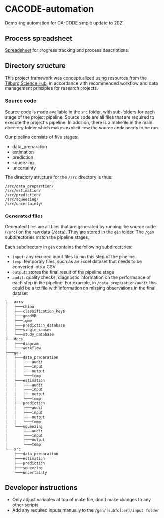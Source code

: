 # CACODE-automation

Demo-ing automation for CA-CODE simple update to 2021

## Process spreadsheet

[Spreadsheet](https://docs.google.com/spreadsheets/d/1Yi904nUtTaoQu0HJcjPuPzmXdDtzOLPuktkfNjG4a2k/edit#gid=484739312) for progress tracking and process descriptions.

## Directory structure

This project framework was conceptualized using resources from the [Tilburg Science Hub](https://tilburgsciencehub.com/), in accordance with recommended workflow and data management principles for research projects.

### Source code

Source code is made available in the `src` folder, with sub-folders for each stage of the project pipeline. Source code are all files that are required to execute the project's pipeline. In addition, there is a makefile in the main directory folder which makes explicit how the source code needs to be run.

Our pipeline consists of five stages:

-   data_preparation
-   estimation
-   prediction
-   squeezing
-   uncertainty

The directory structure for the `/src` directory is thus:

    /src/data_preparation/
    /src/estimation/
    /src/prediction/
    /src/squeezing/
    /src/uncertainty/

### Generated files

Generated files are all files that are generated by running the source code (`/src`) on the raw data (`/data`). They are stored in the `gen` folder. The `/gen` subdirectories match the pipeline stages.

Each subdirectory in `gen` contains the following subdirectories:

-   `input`: any required input files to run this step of the pipeline
-   `temp`: temporary files, such as an Excel dataset that needs to be converted into a CSV
-   `output`: stores the final result of the pipeline stage
-   `audit`: quality checks, diagnostic information on the performance of each step in the pipeline. For example, in `/data_preparation/audit` this could be a txt file with information on missing observations in the final dataset

``` bash
├───data
│   ├───china
│   ├───classification_keys
│   ├───goodVR
│   ├───igme
│   ├───prediction_database
│   ├───single_causes
│   └───study_database
├───docs
│   ├───diagram
│   └───workflow
├───gen
│   ├───data_preparation
│   │   ├───audit
│   │   ├───input
│   │   ├───output
│   │   └───temp
│   ├───estimation
│   │   ├───audit
│   │   ├───input
│   │   ├───output
│   │   └───temp
│   ├───prediction
│   │   ├───audit
│   │   ├───input
│   │   ├───output
│   │   └───temp
│   └───squeezing
│       ├───audit
│       ├───input
│       ├───output
│       └───temp
└───src
    ├───data_preparation
    ├───estimation
    ├───prediction
    ├───squeezing
    └───uncertainty
```

## Developer instructions

-   Only adjust variables at top of make file, don't make changes to any other scripts
-   Add any required inputs manually to the `/gen/[subfolder]/input folder`

